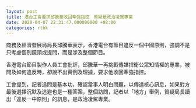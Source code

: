 ```yaml
---
layout: post
title: 港台工會要求邱騰華收回牽強指控　質疑是政治凌駕專業
date: 2020-04-07 22:31:47.000000000 +08:00
categories: rthk
---
```


商務及經濟發展局局長邱騰華表示，香港電台有節目違反一個中國原則，強調不是只考慮個別鏡頭或提問，而是涉及整個節目。

香港電台節目製作人員工會批評，邱騰華一再挑戰傳媒捍衛公眾知情權的專業，被問及如何違反時，卻說不出實例及理據，要求他收回牽強指控。

工會提到，記者追問是基本功，確認當事人明白問題，以傳達核心訊息，如果對方最後選擇沉默及逃避也是一種答案，整個訪問，記者以「地方」舉例，質疑局長讀出「違反一中原則」的訊息，是政治凌駕專業。
